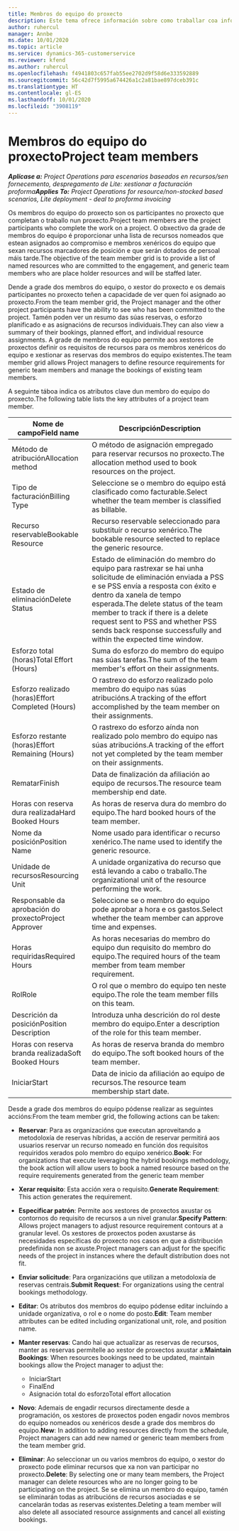 ```yaml
---
title: Membros do equipo do proxecto
description: Este tema ofrece información sobre como traballar coa información dos membros do equipo do proxecto, os atributos e a programación.
author: ruhercul
manager: Annbe
ms.date: 10/01/2020
ms.topic: article
ms.service: dynamics-365-customerservice
ms.reviewer: kfend
ms.author: ruhercul
ms.openlocfilehash: f4941803c657fab55ee2702d9f58d6e333592889
ms.sourcegitcommit: 56c42d7f5995a674426a1c2a81bae897dceb391c
ms.translationtype: HT
ms.contentlocale: gl-ES
ms.lasthandoff: 10/01/2020
ms.locfileid: "3908119"
---
```

# <a name="project-team-members"></a><span data-ttu-id="36190-103">Membros do equipo do proxecto</span><span class="sxs-lookup"><span data-stu-id="36190-103">Project team members</span></span>

<span data-ttu-id="36190-104">_**Aplícase a:** Project Operations para escenarios baseados en recursos/sen fornecemento, despregamento de Lite: xestionar a facturación proforma_</span><span class="sxs-lookup"><span data-stu-id="36190-104">_**Applies To:** Project Operations for resource/non-stocked based scenarios, Lite deployment - deal to proforma invoicing_</span></span>

<span data-ttu-id="36190-105">Os membros do equipo do proxecto son os participantes no proxecto que completan o traballo nun proxecto.</span><span class="sxs-lookup"><span data-stu-id="36190-105">Project team members are the project participants who complete the work on a project.</span></span> <span data-ttu-id="36190-106">O obxectivo da grade de membros do equipo é proporcionar unha lista de recursos nomeados que estean asignados ao compromiso e membros xenéricos do equipo que sexan recursos marcadores de posición e que serán dotados de persoal máis tarde.</span><span class="sxs-lookup"><span data-stu-id="36190-106">The objective of the team member grid is to provide a list of named resources who are committed to the engagement, and generic team members who are place holder resources and will be staffed later.</span></span>

<span data-ttu-id="36190-107">Dende a grade dos membros do equipo, o xestor do proxecto e os demais participantes no proxecto teñen a capacidade de ver quen foi asignado ao proxecto.</span><span class="sxs-lookup"><span data-stu-id="36190-107">From the team member grid, the Project manager and the other project participants have the ability to see who has been committed to the project.</span></span> <span data-ttu-id="36190-108">Tamén poden ver un resumo das súas reservas, o esforzo planificado e as asignacións de recursos individuais.</span><span class="sxs-lookup"><span data-stu-id="36190-108">They can also view a summary of their bookings, planned effort, and individual resource assignments.</span></span> <span data-ttu-id="36190-109">A grade de membros do equipo permite aos xestores de proxectos definir os requisitos de recursos para os membros xenéricos do equipo e xestionar as reservas dos membros do equipo existentes.</span><span class="sxs-lookup"><span data-stu-id="36190-109">The team member grid allows Project managers to define resource requirements for generic team members and manage the bookings of existing team members.</span></span>

<span data-ttu-id="36190-110">A seguinte táboa indica os atributos clave dun membro do equipo do proxecto.</span><span class="sxs-lookup"><span data-stu-id="36190-110">The following table lists the key attributes of a project team member.</span></span>

| <span data-ttu-id="36190-111">Nome de campo</span><span class="sxs-lookup"><span data-stu-id="36190-111">Field name</span></span>          | <span data-ttu-id="36190-112">Descripción</span><span class="sxs-lookup"><span data-stu-id="36190-112">Description</span></span>                                                                                                                                                                  |
|--------------------------|-----------------------------------------------------------------------------------------------------------------------------------------------------------------------------------|
| <span data-ttu-id="36190-113">Método de atribución</span><span class="sxs-lookup"><span data-stu-id="36190-113">Allocation method</span></span>        | <span data-ttu-id="36190-114">O método de asignación empregado para reservar recursos no proxecto.</span><span class="sxs-lookup"><span data-stu-id="36190-114">The allocation method used to book resources on the project.</span></span>                                                                         |
| <span data-ttu-id="36190-115">Tipo de facturación</span><span class="sxs-lookup"><span data-stu-id="36190-115">Billing Type</span></span>             | <span data-ttu-id="36190-116">Seleccione se o membro do equipo está clasificado como facturable.</span><span class="sxs-lookup"><span data-stu-id="36190-116">Select whether the team member is classified as billable.</span></span>                                                                                                                                       |
| <span data-ttu-id="36190-117">Recurso reservable</span><span class="sxs-lookup"><span data-stu-id="36190-117">Bookable Resource</span></span>        | <span data-ttu-id="36190-118">Recurso reservable seleccionado para substituír o recurso xenérico.</span><span class="sxs-lookup"><span data-stu-id="36190-118">The bookable resource selected to replace the generic resource.</span></span>                                                                                                                   |
| <span data-ttu-id="36190-119">Estado de eliminación</span><span class="sxs-lookup"><span data-stu-id="36190-119">Delete Status</span></span>            | <span data-ttu-id="36190-120">Estado de eliminación do membro do equipo para rastrexar se hai unha solicitude de eliminación enviada a PSS e se PSS envía a resposta con éxito e dentro da xanela de tempo esperada.</span><span class="sxs-lookup"><span data-stu-id="36190-120">The delete status of the team member to track if there is a delete request sent to PSS and whether PSS sends back response successfully and within the expected time window.</span></span> |
| <span data-ttu-id="36190-121">Esforzo total (horas)</span><span class="sxs-lookup"><span data-stu-id="36190-121">Total Effort (Hours)</span></span>     | <span data-ttu-id="36190-122">Suma do esforzo do membro do equipo nas súas tarefas.</span><span class="sxs-lookup"><span data-stu-id="36190-122">The sum of the team member's effort on their assignments.</span></span>                                                                                                                         |
| <span data-ttu-id="36190-123">Esforzo realizado (horas)</span><span class="sxs-lookup"><span data-stu-id="36190-123">Effort Completed (Hours)</span></span> | <span data-ttu-id="36190-124">O rastrexo do esforzo realizado polo membro do equipo nas súas atribucións.</span><span class="sxs-lookup"><span data-stu-id="36190-124">A tracking of the effort accomplished by the team member on their assignments.</span></span>                                                                                           |
| <span data-ttu-id="36190-125">Esforzo restante (horas)</span><span class="sxs-lookup"><span data-stu-id="36190-125">Effort Remaining (Hours)</span></span> | <span data-ttu-id="36190-126">O rastrexo do esforzo aínda non realizado polo membro do equipo nas súas atribucións.</span><span class="sxs-lookup"><span data-stu-id="36190-126">A tracking of the effort not yet completed by the team member on their assignments.</span></span>                                                                                    |
| <span data-ttu-id="36190-127">Rematar</span><span class="sxs-lookup"><span data-stu-id="36190-127">Finish</span></span>                   | <span data-ttu-id="36190-128">Data de finalización da afiliación ao equipo de recursos.</span><span class="sxs-lookup"><span data-stu-id="36190-128">The resource team membership end date.</span></span>                                                                                                                                            |
| <span data-ttu-id="36190-129">Horas con reserva dura realizada</span><span class="sxs-lookup"><span data-stu-id="36190-129">Hard Booked Hours</span></span>        | <span data-ttu-id="36190-130">As horas de reserva dura do membro do equipo.</span><span class="sxs-lookup"><span data-stu-id="36190-130">The hard booked hours of the team member.</span></span>                                                                                                                                                                |
| <span data-ttu-id="36190-131">Nome da posición</span><span class="sxs-lookup"><span data-stu-id="36190-131">Position Name</span></span>            | <span data-ttu-id="36190-132">Nome usado para identificar o recurso xenérico.</span><span class="sxs-lookup"><span data-stu-id="36190-132">The name used to identify the generic resource.</span></span>                                                                                                                                   |
| <span data-ttu-id="36190-133">Unidade de recursos</span><span class="sxs-lookup"><span data-stu-id="36190-133">Resourcing Unit</span></span>          | <span data-ttu-id="36190-134">A unidade organizativa do recurso que está levando a cabo o traballo.</span><span class="sxs-lookup"><span data-stu-id="36190-134">The organizational unit of the resource performing the work.</span></span>                                                                                                                      |
| <span data-ttu-id="36190-135">Responsable da aprobación do proxecto</span><span class="sxs-lookup"><span data-stu-id="36190-135">Project Approver</span></span>         | <span data-ttu-id="36190-136">Seleccione se o membro do equipo pode aprobar a hora e os gastos.</span><span class="sxs-lookup"><span data-stu-id="36190-136">Select whether the team member can approve time and expenses.</span></span>                                                                                                                     |
| <span data-ttu-id="36190-137">Horas requiridas</span><span class="sxs-lookup"><span data-stu-id="36190-137">Required Hours</span></span>           | <span data-ttu-id="36190-138">As horas necesarias do membro do equipo dun requisito do membro do equipo.</span><span class="sxs-lookup"><span data-stu-id="36190-138">The required hours of the team member from team member requirement.</span></span>                                                                                                                       |
| <span data-ttu-id="36190-139">Rol</span><span class="sxs-lookup"><span data-stu-id="36190-139">Role</span></span>                     | <span data-ttu-id="36190-140">O rol que o membro do equipo ten neste equipo.</span><span class="sxs-lookup"><span data-stu-id="36190-140">The role the team member fills on this team.</span></span>                                                                                                                                |
| <span data-ttu-id="36190-141">Descrición da posición</span><span class="sxs-lookup"><span data-stu-id="36190-141">Position Description</span></span>     | <span data-ttu-id="36190-142">Introduza unha descrición do rol deste membro do equipo.</span><span class="sxs-lookup"><span data-stu-id="36190-142">Enter a description of the role for this team member.</span></span>                                                                                                                             |
| <span data-ttu-id="36190-143">Horas con reserva branda realizada</span><span class="sxs-lookup"><span data-stu-id="36190-143">Soft Booked Hours</span></span>        | <span data-ttu-id="36190-144">As horas de reserva branda do membro do equipo.</span><span class="sxs-lookup"><span data-stu-id="36190-144">The soft booked hours of the team member.</span></span>                                                                                                                                                                 |
| <span data-ttu-id="36190-145">Iniciar</span><span class="sxs-lookup"><span data-stu-id="36190-145">Start</span></span>                    | <span data-ttu-id="36190-146">Data de inicio da afiliación ao equipo de recursos.</span><span class="sxs-lookup"><span data-stu-id="36190-146">The resource team membership start date.</span></span>                                                                                                                                          |

<span data-ttu-id="36190-147">Desde a grade dos membros do equipo pódense realizar as seguintes accións:</span><span class="sxs-lookup"><span data-stu-id="36190-147">From the team member grid, the following actions can be taken:</span></span>

- <span data-ttu-id="36190-148">**Reservar**: Para as organizacións que executan aproveitando a metodoloxía de reservas híbridas, a acción de reservar permitirá aos usuarios reservar un recurso nomeado en función dos requisitos requiridos xerados polo membro do equipo xenérico.</span><span class="sxs-lookup"><span data-stu-id="36190-148">**Book**: For organizations that execute leveraging the hybrid bookings methodology, the book action will allow users to book a named resource based on the require requirements generated from the generic team member</span></span>
- <span data-ttu-id="36190-149">**Xerar requisito**: Esta acción xera o requisito.</span><span class="sxs-lookup"><span data-stu-id="36190-149">**Generate Requirement**: This action generates the requirement.</span></span>
- <span data-ttu-id="36190-150">**Especificar patrón**: Permite aos xestores de proxectos axustar os contornos do requisito de recursos a un nivel granular.</span><span class="sxs-lookup"><span data-stu-id="36190-150">**Specify Pattern**: Allows project managers to adjust resource requirement contours at a granular level.</span></span> <span data-ttu-id="36190-151">Os xestores de proxectos poden axustarse ás necesidades específicas do proxecto nos casos en que a distribución predefinida non se axuste.</span><span class="sxs-lookup"><span data-stu-id="36190-151">Project managers can adjust for the specific needs of the project in instances where the default distribution does not fit.</span></span>
- <span data-ttu-id="36190-152">**Enviar solicitude**: Para organizacións que utilizan a metodoloxía de reservas centrais.</span><span class="sxs-lookup"><span data-stu-id="36190-152">**Submit Request**: For organizations using the central bookings methodology.</span></span>
- <span data-ttu-id="36190-153">**Editar**: Os atributos dos membros do equipo pódense editar incluíndo a unidade organizativa, o rol e o nome do posto.</span><span class="sxs-lookup"><span data-stu-id="36190-153">**Edit**: Team member attributes can be edited including organizational unit, role, and position name.</span></span>
- <span data-ttu-id="36190-154">**Manter reservas**: Cando hai que actualizar as reservas de recursos, manter as reservas permítelle ao xestor de proxectos axustar a:</span><span class="sxs-lookup"><span data-stu-id="36190-154">**Maintain Bookings**: When resources bookings need to be updated, maintain bookings allow the Project manager to adjust the:</span></span>

    - <span data-ttu-id="36190-155">Iniciar</span><span class="sxs-lookup"><span data-stu-id="36190-155">Start</span></span>
    - <span data-ttu-id="36190-156">Final</span><span class="sxs-lookup"><span data-stu-id="36190-156">End</span></span>
    - <span data-ttu-id="36190-157">Asignación total do esforzo</span><span class="sxs-lookup"><span data-stu-id="36190-157">Total effort allocation</span></span>

- <span data-ttu-id="36190-158">**Novo**: Ademais de engadir recursos directamente desde a programación, os xestores de proxectos poden engadir novos membros do equipo nomeados ou xenéricos desde a grade dos membros do equipo.</span><span class="sxs-lookup"><span data-stu-id="36190-158">**New**: In addition to adding resources directly from the schedule, Project managers can add new named or generic team members from the team member grid.</span></span>
- <span data-ttu-id="36190-159">**Eliminar**: Ao seleccionar un ou varios membros do equipo, o xestor do proxecto pode eliminar recursos que xa non van participar no proxecto.</span><span class="sxs-lookup"><span data-stu-id="36190-159">**Delete**: By selecting one or many team members, the Project manager can delete resources who are no longer going to be participating on the project.</span></span> <span data-ttu-id="36190-160">Se se elimina un membro do equipo, tamén se eliminarán todas as atribucións de recursos asociadas e se cancelarán todas as reservas existentes.</span><span class="sxs-lookup"><span data-stu-id="36190-160">Deleting a team member will also delete all associated resource assignments and  cancel all existing bookings.</span></span>
